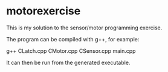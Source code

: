 motorexercise
=============

This is my solution to the sensor/motor programming exercise.

The program can be compiled with g++, for example:

g++ CLatch.cpp CMotor.cpp CSensor.cpp main.cpp

It can then be run from the generated executable.
